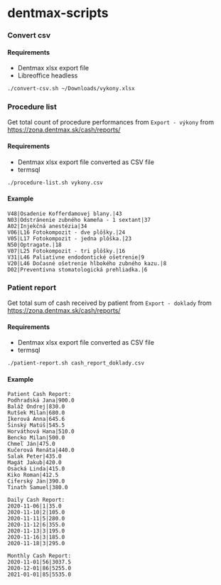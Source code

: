 # dentmax-scripts

### Convert csv

#### Requirements

- Dentmax xlsx export file
- Libreoffice headless

```sh
./convert-csv.sh ~/Downloads/vykony.xlsx
```

### Procedure list

Get total count of procedure performances from `Export - výkony` from https://zona.dentmax.sk/cash/reports/

####  Requirements

- Dentmax xlsx export file converted as CSV file
- termsql

```sh
./procedure-list.sh vykony.csv
```

#### Example

```
V48|Osadenie Kofferdamovej blany.|43
N03|Odstránenie zubného kameňa - 1 sextant|37
A02|Injekčná anestézia|34
V06|L16 Fotokompozit - dve plôšky.|24
V05|L17 Fotokompozit - jedna plôška.|23
N50|Optragate.|18
V07|L25 Fotokompozit - tri plôšky.|16
V31|L46 Paliatívne endodontické ošetrenie|9
V20|L46 Dočasné ošetrenie hlbokého zubného kazu.|8
D02|Preventívna stomatologická prehliadka.|6
```

### Patient report

Get total sum of cash received by patient from `Export - doklady` from https://zona.dentmax.sk/cash/reports/

####  Requirements

- Dentmax xlsx export file converted as CSV file
- termsql

```sh
./patient-report.sh cash_report_doklady.csv
```

#### Example

```
Patient Cash Report:
Podhradská Jana|900.0
Baláž Ondrej|830.0
Rutšek Milan|680.0
Ikerová Anna|645.6
Šinský Matúš|545.5
Horváthová Hana|510.0
Bencko Milan|500.0
Chmeľ Ján|475.0
Kučerová Renáta|440.0
Salak Peter|435.0
Magát Jakub|420.0
Osacká Linda|415.0
Kiko Roman|412.5
Ciferský Ján|390.0
Tinath Samuel|380.0

Daily Cash Report:
2020-11-06|1|35.0
2020-11-10|2|105.0
2020-11-11|5|280.0
2020-11-12|6|355.0
2020-11-13|3|195.0
2020-11-16|3|185.0
2020-11-18|3|295.0

Monthly Cash Report:
2020-11-01|56|3037.5
2020-12-01|86|5255.0
2021-01-01|85|5535.0
```